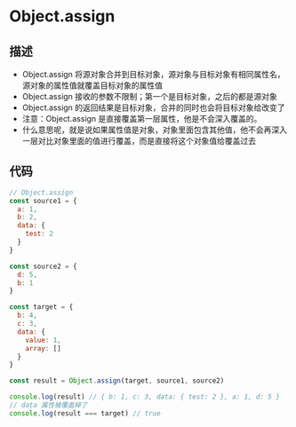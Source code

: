 # Object.assign
## 描述
- Object.assign 将源对象合并到目标对象，源对象与目标对象有相同属性名，源对象的属性值就覆盖目标对象的属性值
- Object.assign 接收的参数不限制；第一个是目标对象，之后的都是源对象
- Object.assign 的返回结果是目标对象，合并的同时也会将目标对象给改变了
- 注意：Object.assign 是直接覆盖第一层属性，他是不会深入覆盖的。
- 什么意思呢，就是说如果属性值是对象，对象里面包含其他值，他不会再深入一层对比对象里面的值进行覆盖，而是直接将这个对象值给覆盖过去

## 代码
```js
// Object.assign
const source1 = {
  a: 1,
  b: 2,
  data: {
    test: 2
  }
}

const source2 = {
  d: 5,
  b: 1
}

const target = {
  b: 4,
  c: 3,
  data: {
    value: 1,
    array: []
  }
}

const result = Object.assign(target, source1, source2)

console.log(result) // { b: 1, c: 3, data: { test: 2 }, a: 1, d: 5 }
// data 属性被覆盖掉了
console.log(result === target) // true

```
